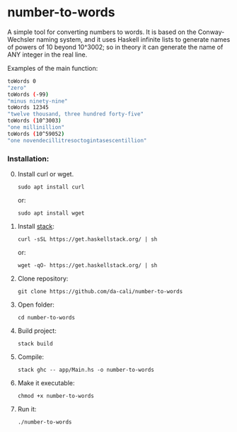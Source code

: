 # number-to-words

A simple tool for converting numbers to words. It is based on the Conway-Wechsler naming system, and it uses Haskell infinite lists to generate names of powers of 10 beyond 10^3002; so in theory it can generate the name of ANY integer in the real line.

Examples of the main function:
```bash
toWords 0
"zero"
toWords (-99)
"minus ninety-nine"
toWords 12345
"twelve thousand, three hundred forty-five"
toWords (10^3003)
"one millinillion"
toWords (10^59052)
"one novendecillitresoctogintasescentillion"
```

### Installation:

0. Install curl or wget.
    ```
    sudo apt install curl
    ```
    or:
    ```
    sudo apt install wget
    ```
1. Install [stack](https://docs.haskellstack.org/en/stable/README/):
    ```
    curl -sSL https://get.haskellstack.org/ | sh
    ```
    or:
    ```
    wget -qO- https://get.haskellstack.org/ | sh
    ```
2. Clone repository:
    ```
    git clone https://github.com/da-cali/number-to-words
    ```
3. Open folder:
    ```
    cd number-to-words
    ```
4. Build project:
    ```
    stack build
    ```
5. Compile:
    ```
    stack ghc -- app/Main.hs -o number-to-words
    ```
6. Make it executable:
    ```
    chmod +x number-to-words
    ```
7. Run it:
    ```
    ./number-to-words
    ```